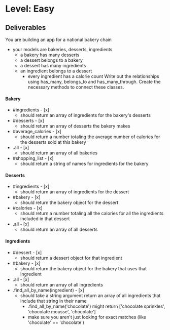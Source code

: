 # Level: Easy

## Deliverables
You are building an app for a national bakery chain
- your models are bakeries, desserts, ingredients
  - a bakery has many desserts
  - a dessert belongs to a bakery
  - a dessert has many ingredients
  - an ingredient belongs to a dessert
    - every ingredient has a calorie count
Write out the relationships using has_many, belongs_to and has_many_through. Create the necessary methods to connect these classes.

#### Bakery
- #ingredients - [x]
  - should return an array of ingredients for the bakery's desserts
- #desserts - [x]
  - should return an array of desserts the bakery makes
- #average_calories - [x]
  - should return a number totaling the average number of calories for the desserts sold at this bakery
- .all - [x]
  - should return an array of all bakeries
- #shopping_list - [x]
  - should return a string of names for ingredients for the bakery

#### Desserts
  - #ingredients - [x]
    - should return an array of ingredients for the dessert
  - #bakery - [x]
    - should return the bakery object for the dessert
  - #calories - [x]
    - should return a number totaling all the calories for all the ingredients included in that dessert
  - .all - [x]
    - should return an array of all desserts

#### Ingredients
  - #dessert - [x]
    - should return a dessert object for that ingredient
  - #bakery - [x]
    - should return the bakery object for the bakery that uses that ingredient
  - .all - [x]
    - should return an array of all ingredients
  - .find_all_by_name(ingredient) - [x]
    - should take a string argument return an array of all ingredients that include that string in their name
      - .find_all_by_name('chocolate') might return ['chocolate sprinkles', 'chocolate mousse', 'chocolate']
      - make sure you aren't just looking for exact matches (like 'chocolate' == 'chocolate')
